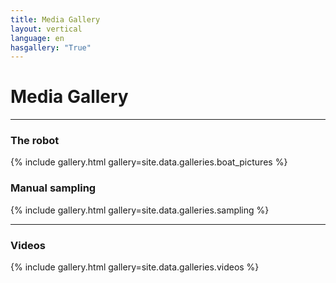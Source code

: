 ```yaml
---
title: Media Gallery
layout: vertical 
language: en
hasgallery: "True"
---
```


# Media Gallery 
-----

### The robot
{% include gallery.html gallery=site.data.galleries.boat_pictures %}
### Manual sampling
{% include gallery.html gallery=site.data.galleries.sampling %}

-----

### Videos 
{% include gallery.html gallery=site.data.galleries.videos %}



